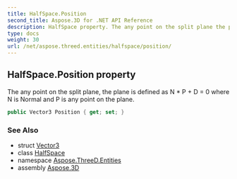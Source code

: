 ```yaml
---
title: HalfSpace.Position
second_title: Aspose.3D for .NET API Reference
description: HalfSpace property. The any point on the split plane the plane is defined as N  P  D  0 where N is Normal and P is any point on the plane
type: docs
weight: 30
url: /net/aspose.threed.entities/halfspace/position/
---
```

## HalfSpace.Position property

The any point on the split plane, the plane is defined as N * P + D = 0 where N is Normal and P is any point on the plane.

```csharp
public Vector3 Position { get; set; }
```

### See Also

* struct [Vector3](../../../aspose.threed.utilities/vector3/)
* class [HalfSpace](../)
* namespace [Aspose.ThreeD.Entities](../../halfspace/)
* assembly [Aspose.3D](../../../)


